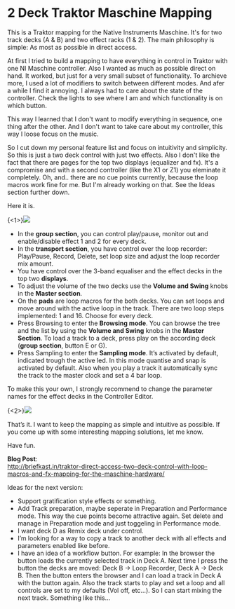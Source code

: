 2 Deck Traktor Maschine Mapping
===============================

This is a Traktor mapping for the Native Instruments Maschine. It's for two track decks (A & B) and two effect racks (1 & 2). The main philosophy is simple: As most as possible in direct access.

At first I tried to build a mapping to have everything in control in Traktor with one NI Maschine controller. Also I wanted as much as possible direct on hand. It worked, but just for a very small subset of functionality. To archieve more, I used a lot of modifiers to switch between different modes. And afer a while I find it annoying. I always had to care about the state of the controller. Check the lights to see where I am and which functionality is on which button.

This way I learned that I don't want to modify everything in sequence, one thing after the other. And I don't want to take care about my controller, this way I loose focus on the music.

So I cut down my personal feature list and focus on intuitivity and simplicity. So this is just a two deck control with just two effects. Also I don't like the fact that there are pages for the top two displays (equalizer and fx). It's a compromise and with a second controller (like the X1 or Z1) you eleminate it completely. Oh, and.. there are no cue points currently, because the loop macros work fine for me. But I'm already working on that. See the Ideas section further down.


Here it is.

{<1>}![](https://briefkast.in/content/images/2014/Sep/Maschine-Traktor-Eq.png)

* In the **group section**, you can control play/pause, monitor out and enable/disable effect 1 and 2 for every deck.
* In the **transport section**, you have control over the loop recorder: Play/Pause, Record, Delete, set loop size and adjust the loop recorder mix amount.
* You have control over the 3-band equaliser and the effect decks in the top two **displays**.
* To adjust the volume of the two decks use the **Volume and Swing** knobs in the **Master section**.
* On the **pads** are loop macros for the both decks. You can set loops and move around with the active loop in the track. There are two loop steps implemented: 1 and 16. Choose for every deck.
* Press Browsing to enter the **Browsing mode**. You can browse the tree and the list by using the **Volume and Swing** knobs in the **Master Section**. To load a track to a deck, press play on the according deck (**group section**, button E or G).
* Press Sampling to enter the **Sampling mode**. It’s activated by default, indicated trough the active led. In this mode quantise and snap is activated by default. Also when you play a track it automatically sync the track to the master clock and set a 4 bar loop.

To make this your own, I strongly recommend to change the parameter names for the effect decks in the Controller Editor.

{<2>}![](https://briefkast.in/content/images/2014/Sep/Maschine-Traktor-fx.png)

That’s it. I want to keep the mapping as simple and intuitive as possible. If you come up with some interesting mapping solutions, let me know.

Have fun.


**Blog Post**:<br>
http://briefkast.in/traktor-direct-access-two-deck-control-with-loop-macros-and-fx-mapping-for-the-maschine-hardware/

Ideas for the next version:

* Support gratification style effects or something.
* Add Track preparation, maybe seperate in Preparation and Performance mode. This way the cue points become attractive again. Set delete and manage in Preparation mode and just toggeling in Performance mode.
* I want deck D as Remix deck under control.
* I’m looking for a way to copy a track to another deck with all effects and parameters enabled like before.
* I have an idea of a workflow button. For example: In the browser the button loads the currently selected track in Deck A. Next time I press the button the decks are moved: Deck B -> Loop Recorder, Deck A -> Deck B. Then the button enters the browser and I can load a track in Deck A with the button again. Also the track starts to play and set a loop and all controls are set to my defaults (Vol off, etc…). So I can start mixing the next track. Something like this…

